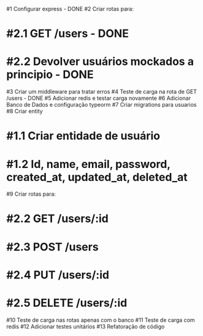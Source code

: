 #1 Configurar express - DONE
#2 Criar rotas para:
#   #2.1 GET /users - DONE
#   #2.2 Devolver usuários mockados a principio - DONE
#3 Criar um middleware para tratar erros
#4 Teste de carga na rota de GET /users - DONE
#5 Adicionar redis e testar carga novamente
#6 Adicionar Banco de Dados e configuração typeorm
#7 Criar migrations para usuarios
#8 Criar entity
#   #1.1 Criar entidade de usuário
#   #1.2 Id, name, email, password, created_at, updated_at, deleted_at
#9 Criar rotas para:
#   #2.2 GET /users/:id
#   #2.3 POST /users
#   #2.4 PUT /users/:id
#   #2.5 DELETE /users/:id
#10 Teste de carga nas rotas apenas com o banco
#11 Teste de carga com redis
#12 Adicionar testes unitários
#13 Refatoração de código